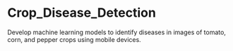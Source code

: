 # Crop_Disease_Detection
Develop machine learning models to identify diseases in images of tomato, corn, and pepper crops using mobile devices.

